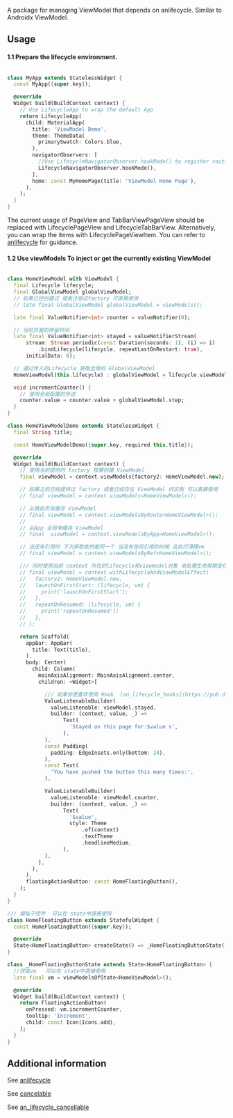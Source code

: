 A package for managing ViewModel that depends on anlifecycle. Similar to Androidx ViewModel.

## Usage

#### 1.1 Prepare the lifecycle environment.

```dart

class MyApp extends StatelessWidget {
  const MyApp({super.key});

  @override
  Widget build(BuildContext context) {
    // Use LifecycleApp to wrap the default App
    return LifecycleApp(
      child: MaterialApp(
        title: 'ViewModel Demo',
        theme: ThemeData(
          primarySwatch: Colors.blue,
        ),
        navigatorObservers: [
          //Use LifecycleNavigatorObserver.hookMode() to register routing event changes
          LifecycleNavigatorObserver.hookMode(),
        ],
        home: const MyHomePage(title: 'ViewModel Home Page'),
      ),
    );
  }
}
```

The current usage of PageView and TabBarViewPageView should be replaced with LifecyclePageView and
LifecycleTabBarView. Alternatively, you can wrap the items with LifecyclePageViewItem. You can refer
to [anlifecycle](https://pub.dev/packages/anlifecycle) for guidance.

#### 1.2 Use viewModels<VM> To inject or get the currently existing ViewModel

```dart

class HomeViewModel with ViewModel {
  final Lifecycle lifecycle;
  final GlobalViewModel globalViewModel;
  // 如果已经创建过 或者注册过factory 可直接使用
  // late final GlobalViewModel globalViewModel = viewModels();

  late final ValueNotifier<int> counter = valueNotifier(0);

  // 当前页面的停留时间
  late final ValueNotifier<int> stayed = valueNotifierStream(
      stream: Stream.periodic(const Duration(seconds: 1), (i) => i)
          .bindLifecycle(lifecycle, repeatLastOnRestart: true),
      initialData: 0);

  // 通过传入的Lifecycle 获取全局的 GlobalViewModel
  HomeViewModel(this.lifecycle) : globalViewModel = lifecycle.viewModelsByApp();

  void incrementCounter() {
    // 使用全局配置的步进
    counter.value = counter.value + globalViewModel.step;
  }
}

class HomeViewModelDemo extends StatelessWidget {
  final String title;

  const HomeViewModelDemo({super.key, required this.title});

  @override
  Widget build(BuildContext context) {
    // 使用当前提供的 factory 按需创建 ViewModel
    final viewModel = context.viewModels(factory2: HomeViewModel.new);

    // 如果之前已经提供过 factory 或者已经存在 ViewModel 的实例 可以直接使用
    // final viewModel = context.viewModels<HomeViewModel>();

    // 从路由页来缓存 ViewModel
    // final viewModel = context.viewModelsByRoute<HomeViewModel>();
    //
    // 从App 全局来缓存 ViewModel
    // final  viewModel = context.viewModelsByApp<HomeViewModel>();

    // 当还有引用时 下次获取依然是同一个 当没有任何引用的时候 会执行清理vm
    // final viewModel = context.viewModelsByRef<HomeViewModel>();

    /// 同时使用当前 context 所在的lifecycle和viewmodel对象 来处理生命周期变化
    // final viewModel = context.withLifecycleAndViewModelEffect(
    //   factory2: HomeViewModel.new,
    //   launchOnFirstStart: (lifecycle, vm) {
    //     print('launchOnFirstStart');
    //   },
    //   repeatOnResumed: (lifecycle, vm) {
    //     print('repeatOnResumed');
    //   },
    // );

    return Scaffold(
      appBar: AppBar(
        title: Text(title),
      ),
      body: Center(
        child: Column(
          mainAxisAlignment: MainAxisAlignment.center,
          children: <Widget>[

            /// 如果你更喜欢使用 Hook  [an_lifecycle_hooks](https://pub.dev/packages/an_lifecycle_hooks)
            ValueListenableBuilder(
              valueListenable: viewModel.stayed,
              builder: (context, value, _) =>
                  Text(
                    'Stayed on this page for:$value s',
                  ),
            ),
            const Padding(
              padding: EdgeInsets.only(bottom: 24),
            ),
            const Text(
              'You have pushed the button this many times:',
            ),

            ValueListenableBuilder(
              valueListenable: viewModel.counter,
              builder: (context, value, _) =>
                  Text(
                    '$value',
                    style: Theme
                        .of(context)
                        .textTheme
                        .headlineMedium,
                  ),
            ),
          ],
        ),
      ),
      floatingActionButton: const HomeFloatingButton(),
    );
  }
}

/// 模拟子控件  可以在 state中直接使用
class HomeFloatingButton extends StatefulWidget {
  const HomeFloatingButton({super.key});

  @override
  State<HomeFloatingButton> createState() => _HomeFloatingButtonState();
}

class _HomeFloatingButtonState extends State<HomeFloatingButton> {
  //获取vm   可以在 state中直接使用
  late final vm = viewModelsOfState<HomeViewModel>();

  @override
  Widget build(BuildContext context) {
    return FloatingActionButton(
      onPressed: vm.incrementCounter,
      tooltip: 'Increment',
      child: const Icon(Icons.add),
    );
  }
}

```

## Additional information

See [anlifecycle](https://pub.dev/packages/anlifecycle)

See [cancelable](https://pub.dev/packages/cancellable)

See [an_lifecycle_cancellable](https://pub.dev/packages/an_lifecycle_cancellable)

